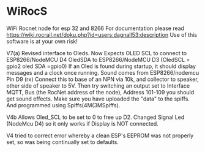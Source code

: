 # WiRocS
WiFi Rocnet node for esp 32 and 8266
For documentation please read https://wiki.rocrail.net/doku.php?id=users:dagnall53:description
Use of this software is at your own risk!

V7(a) Revised interface to Oleds. Now Expects OLED SCL to connect to ESP8266/NodeMCU D4 OledSDA to ESP8266/NodeMCU D3
(OledSCL = gpio2 oled SDA =gpio0) If an Oled is found during startup, it should display messages and a clock once running. 
Sound comes from ESP8266/nodemcu Pin D9 (rx) Connect this to base of an NPN via 10k, and collector to speaker, other side of speaker to 5V. Then try switching an output set to Interface MQTT, Bus (the RocNet address of the node), Address 101-109 you should get sound effects. Make sure you have uploaded the "data" to the spiffs. And programmed using Spiffs(4M(3MSpiffs).   



V4b Allows Oled_SCL to be set to 0 to free up D2. Changed Signal Led (NodeMcu D4) so it only works if Display is NOT connected.
     
V4 tried to correct error whereby a clean ESP's EEPROM was not properly set, so was being continually set to defaults.

